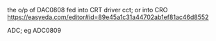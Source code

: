  




the o/p of DAC0808 fed into CRT driver cct; or into CRO
https://easyeda.com/editor#id=89e45a1c31a44702ab1ef81ac46d8552

ADC; eg ADC0809

